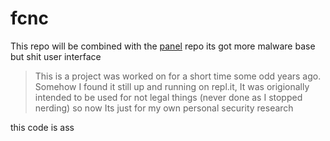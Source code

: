 # fcnc
This repo will be combined with the [panel](https://github.com/cloudirector/panel) repo its got more malware base but shit user interface

> This is a project was worked on for a short time some odd years ago. Somehow I found it still up and running on repl.it, It was origionally intended to be used for not legal things (never done as I stopped nerding) so now Its just for my own personal security research

this code is ass
